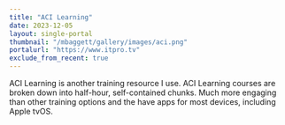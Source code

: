 ```yaml
---
title: "ACI Learning"
date: 2023-12-05
layout: single-portal
thumbnail: "/mbaggett/gallery/images/aci.png"
portalurl: "https://www.itpro.tv"
exclude_from_recent: true
---
```

ACI Learning is another training resource I use. ACI Learning courses are broken down into half-hour, self-contained chunks. Much more engaging than other training options and the have apps for most devices, including Apple tvOS.